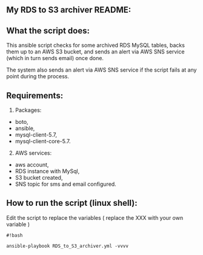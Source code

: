 ## **My RDS to S3 archiver README:** ##

## **What the script does:** ##

This ansible script checks for some archived RDS MySQL tables, backs them up to an AWS S3 bucket, and sends an alert via AWS SNS service (which in turn sends email) once done. 

The system also sends an alert via AWS SNS service if the script fails at any point during the process. 

## **Requirements:** ##
1. Packages:
*  boto,
*  ansible,
*  mysql-client-5.7,
*  mysql-client-core-5.7.

2. AWS services:
*  aws account,
*  RDS instance with MySql,
*  S3 bucket created,
*  SNS topic for sms and email configured.


## **How to run the script (linux shell):** ##

Edit the script to replace the variables ( replace the XXX with your own variable )


```
#!bash

ansible-playbook RDS_to_S3_archiver.yml -vvvv
```
